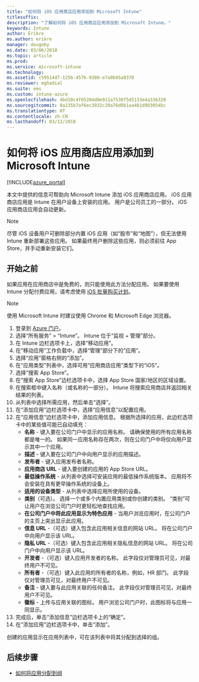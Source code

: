 ```yaml
---
title: "如何将 iOS 应用商店应用添加到 Microsoft Intune"
titlesuffix: 
description: "了解如何将 iOS 应用商店应用添加到 Microsoft Intune。"
keywords: Intune
author: Erikre
ms.author: erikre
manager: dougeby
ms.date: 03/06/2018
ms.topic: article
ms.prod: 
ms.service: microsoft-intune
ms.technology: 
ms.assetid: c59514d7-1256-4576-9380-e7a0b85a0378
ms.reviewer: mghadial
ms.suite: ems
ms.custom: intune-azure
ms.openlocfilehash: 4bd10c4f05204d0e911a7538f5d5133e4a336320
ms.sourcegitcommit: 8a235b7af6ec3932c29a76d0b1aa481d983054bc
ms.translationtype: HT
ms.contentlocale: zh-CN
ms.lasthandoff: 03/12/2018
---
```

# <a name="how-to-add-ios-store-apps-to-microsoft-intune"></a>如何将 iOS 应用商店应用添加到 Microsoft Intune

[!INCLUDE[azure_portal](./includes/azure_portal.md)]


本文中提供的信息可帮助向 Microsoft Intune 添加 iOS 应用商店应用。 iOS 应用商店应用是 Intune 在用户设备上安装的应用。 用户是公司员工的一部分。 iOS 应用商店应用会自动更新。

>[!NOTE]
>尽管 iOS 设备用户可删除部分内置 iOS 应用（如“股市”和“地图”），但无法使用 Intune 重新部署这些应用。 如果最终用户删除这些应用，则必须前往 App Store，并手动重新安装它们。

## <a name="before-you-start"></a>开始之前

如果应用在应用商店中是免费的，则只能使用此方法分配应用。 如果要使用 Intune 分配付费应用，请考虑使用 [iOS 批量购买计划](vpp-apps-ios.md)。

>[!NOTE]
>使用 Microsoft Intune 时建议使用 Chrome 和 Microsoft Edge 浏览器。

1. 登录到 [Azure 门户](https://portal.azure.com)。
2. 选择“所有服务” > “Intune”。 Intune 位于“监视 + 管理”部分。
3. 在 Intune 边栏选项卡上，选择“移动应用”。
4. 在“移动应用”工作负载中，选择“管理”部分下的“应用”。
5. 选择“应用”窗格右侧的“添加”。
6. 在“应用类型”列表中，选择可用“应用商店应用”类型下的“iOS”。
7. 选择“搜索 App Store”。
8. 在“搜索 App Store”边栏选项卡中，选择 App Store 国家/地区的区域设置。
9. 在搜索框中键入名称（或名称的一部分）。 Intune 将搜索应用商店并返回相关结果的列表。
10. 从列表中选择所需应用，然后单击“选择”。
11. 在“添加应用”边栏选项卡中，选择“应用信息”以配置应用。
12. 在“应用信息”边栏选项卡中，添加应用信息。 根据所选择的应用，此边栏选项卡中的某些值可能已自动填充：
    - **名称** - 键入要在公司门户中显示的应用名称。 请确保使用的所有应用名称都是唯一的。 如果同一应用名称存在两次，则在公司门户中将仅向用户显示其中一个应用。
    - **描述** - 键入要在公司门户中向用户显示的应用描述。
    - **发布者** - 键入应用发布者名称。
    - **应用商店 URL** - 键入要创建的应用的 App Store URL。
    - **最低操作系统** - 从列表中选择可安装应用的最低操作系统版本。 应用将不会安装在具有更早操作系统的设备上。
    - **适用的设备类型** - 从列表中选择应用所使用的设备。
    - **类别**（可选）。 选择一个或多个内置应用类别或你创建的类别。 “类别”可让用户在浏览公司门户时更轻松地查找应用。
    - **在公司门户中将此应用显示为特色应用** - 当用户浏览应用时，在公司门户的主页上突出显示此应用。
    - **信息 URL** -（可选）键入包含此应用相关信息的网站 URL。 将在公司门户中向用户显示该 URL。
    - **隐私 URL** -（可选）键入包含此应用相关隐私信息的网站 URL。 将在公司门户中向用户显示该 URL。
    - **开发者** -（可选）键入应用开发者的名称。 此字段仅对管理员可见，对最终用户不可见。
    - **所有者** -（可选）键入此应用的所有者的名称，例如，HR 部门。  此字段仅对管理员可见，对最终用户不可见。
    - **备注** - 键入要与此应用关联的任何备注。 此字段仅对管理员可见，对最终用户不可见。
    - **徽标** - 上传与应用关联的图标。 用户浏览公司门户时，此图标将与应用一同显示。
13. 完成后，单击“添加信息”边栏选项卡上的“确定”。
14. 在“添加应用”边栏选项卡中，单击“添加”。

创建的应用显示在应用列表中，可在该列表中将其分配到选择的组。

## <a name="next-steps"></a>后续步骤

- [如何将应用分配到组](apps-deploy.md)
